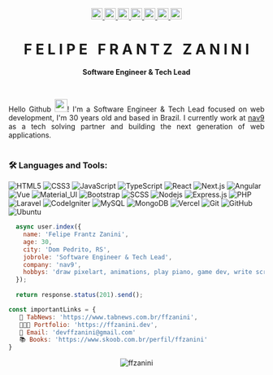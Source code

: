 <!-- Icons -->
<p align="center">
  <!-- Site --> 
  <a href="https://ffzanini.dev" title="Website" target="_blank">
    <img src="https://img.shields.io/badge/-ffzanini.dev-green?style=flat-square&label=Website&link=https://ffzanini.dev" height="22" title="Website"/>
  </a>
  <!-- GitHub -->
  <a href="https://github.com/ffzanini" title="GitHub">
    <img src="https://img.shields.io/github/followers/ffzanini?label=follow&style=social" height="22" title="Follow me" />
  </a>
  <!-- Linkedin -->
  <a href="https://www.linkedin.com/in/ffzanini/" title="Linkedin" target="_blank">
    <img src="https://img.shields.io/badge/-LinkedIn-blue?style=flat-square&logo=Linkedin&logoColor=white&link=https://www.linkedin.com/in/ffzanini" height="22" title="LinkedIn" />
  </a>
  <!-- Rocketseat -->
  <a href="https://app.rocketseat.com.br/me/ffzanini" title="Rocketseat" target="_blank">
    <img src="https://img.shields.io/badge/-Rocketseat-blueviolet?style=flat-square&logo=apache-rocketmq&logoColor=white&link=https://app.rocketseat.com.br/me/ffzanini" height="22" title="Rocketseat"/>
  </a>
  <!-- Instagram -->
  <a href="https://www.instagram.com/ffzanini" title="Instagram" target="_blank">
    <img src="https://img.shields.io/badge/-Instagram-E1306C?style=flat-square&logo=Instagram&logoColor=white&link=https://www.instagram.com/ffzanini" height="22" title="Instagram" />
  </a>
   <!-- Gmail -->
  <a href="mailto:devffzanini@gmail.com" title="Gmail">
    <img src="https://img.shields.io/badge/-Gmail-red?style=flat-square&logo=Gmail&logoColor=white&link=mailto:devffzanini@gmail.com" height="22" title="Gmail" />
  </a>
  <!-- Twitter -->
  <a href="https://twitter.com/ffzanini/" title="Twitter" target="_blank">
    <img src="https://img.shields.io/badge/-Twitter-006AEB?style=flat-square&logo=Twitter&logoColor=white&link=https://www.twitter.com/ffzanini" height="22" title="Instagram" />
  </a>
</p>
<!-- Title -->
<p align="center">
  <h1 align="center">F E L I P E &nbsp; F R A N T Z &nbsp; Z A N I N I</h1>
  <p align="center"><b>Software Engineer & Tech Lead</b></p>
</p>
<br/>
<!-- Content -->
<p align="justify">
  Hello Github <img src="https://media.giphy.com/media/hvRJCLFzcasrR4ia7z/giphy.gif" height="25px" width="25px"></a>! I'm a Software Engineer & Tech Lead focused on web development, I'm 30 years old and based in Brazil. I currently work at <a href="https://www.nav9.tech">nav9</a> as a tech solving partner and building the next generation of web applications.
  <br/>
  <br/>
</p>

### 🛠️ Languages and Tools:

![HTML5](https://img.shields.io/badge/-HTML5-black?style=flat-square&logo=html5)
![CSS3](https://img.shields.io/badge/-CSS3-black?style=flat-square&logo=css3&logoColor=blue)
![JavaScript](https://img.shields.io/badge/-JavaScript-black?style=flat-square&logo=javascript)
![TypeScript](https://img.shields.io/badge/-TypeScript-black?style=flat-square&logo=typescript)
![React](https://img.shields.io/badge/-ReactJS-black?style=flat-square&logo=react)
![Next.js](https://img.shields.io/badge/-Next-black?style=flat-square&logo=Next.js)
![Angular](https://img.shields.io/badge/-Angular-black?style=flat-square&logo=angular&logoColor=red)
![Vue](https://img.shields.io/badge/-VueJS-black?style=flat-square&logo=vue.js)
![Material_UI](https://img.shields.io/badge/-Material_UI-black?style=flat-square&logo=mui)
![Bootstrap](https://img.shields.io/badge/-Bootstrap-black?style=flat-square&logo=bootstrap)
![SCSS](https://img.shields.io/badge/-SCSS-black?style=flat-square&logo=SASS)
![Nodejs](https://img.shields.io/badge/-NodeJS-black?style=flat-square&logo=Node.js)
![Express.js](https://img.shields.io/badge/-ExpressJS-black?style=flat-square&logo=express.js)
![PHP](https://img.shields.io/badge/-PHP-black?style=flat-square&logo=php)
![Laravel](https://img.shields.io/badge/-Laravel-black?style=flat-square&logo=Laravel)
![CodeIgniter](https://img.shields.io/badge/-CodeIgniter-black?style=flat-square&logo=CodeIgniter)
![MySQL](https://img.shields.io/badge/-MySQL-black?style=flat-square&logo=MySQL&logoColor=blue)
![MongoDB](https://img.shields.io/badge/-MongoDB-black?style=flat-square&logo=mongodb)
![Vercel](https://img.shields.io/badge/-Vercel-black?style=flat-square&logo=vercel)
![Git](https://img.shields.io/badge/-Git-black?style=flat-square&logo=git)
![GitHub](https://img.shields.io/badge/-GitHub-black?style=flat-square&logo=github)
![Ubuntu](https://img.shields.io/badge/-Ubuntu-black?style=flat-square&logo=ubuntu)

<!-- stack: ['HTML5', 'CSS3', 'JavaScript', 'TypeScript', 'ReactJS', 'Angular', 'Vue', 'Material-UI', 'Bootstrap', 'NodeJS', 'Express', 'PHP', 'CodeIgniter', 'Laravel', 'MySQL', 'MongoDB'], -->
```javascript
  async user.index({
    name: 'Felipe Frantz Zanini',
    age: 30,
    city: 'Dom Pedrito, RS',
    jobrole: 'Software Engineer & Tech Lead',
    company: 'nav9',
    hobbys: 'draw pixelart, animations, play piano, game dev, write scripts, musics, stories and fight jiu jitsu.'
  });
  
  return response.status(201).send();
```

```javascript
const importantLinks = {
   📒 TabNews: 'https://www.tabnews.com.br/ffzanini', 
   👨🏻‍💻 Portfolio: 'https://ffzanini.dev',
   👋 Email: 'devffzanini@gmail.com'
   📚 Books: 'https://www.skoob.com.br/perfil/ffzanini'
}
```

<!-- Visits -->
<p align="center">
<img alt="ffzanini" src="https://komarev.com/ghpvc/?username=ffzanini&label=Visits&color=success&style=flat-square"/>
</p>
